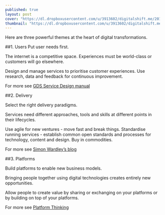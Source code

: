 ```yaml
---
published: true
layout: post
cover: "https://dl.dropboxusercontent.com/u/3913602/digitalshift.me/2014-11-26/Bees-1600-250.jpg"
thumbnail: "https://dl.dropboxusercontent.com/u/3913602/digitalshift.me/2014-11-26/Bees-200-125.jpg"
---
```

Here are three powerful themes at the heart of digital transformations.

##1. Users
Put user needs first. 

The internet is a competitive space. Experiences must be world-class or customers will go elsewhere. 

Design and manage services to prioritise customer experiences. Use research, data and feedback for continuous improvement.

For more see [GDS Service Design manual](https://www.gov.uk/service-manual/user-centred-design/user-needs.html)

##2. Delivery

Select the right delivery paradigms.

Services need different approaches, tools and skills at different points in their lifecycles. 

Use agile for new ventures - move fast and break things. Standardise running services - establish common open standards and processes for technology, content and design. Buy in commodities.

For more see [Simon Wardley’s blog](http://blog.gardeviance.org)

##3. Platforms

Build platforms to enable new business models.

Bringing people together using digital technologies creates entirely new opportunities.

Allow people to create value by sharing or exchanging on your platforms or by building on top of your platforms. 

For more see [Platform Thinking](http://platformed.info])

